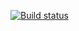 [![Build status](https://ci.appveyor.com/api/projects/status/el4w930vafp84mkt/branch/main?svg=true)](https://ci.appveyor.com/project/Anna-64/patterns/branch/main)
